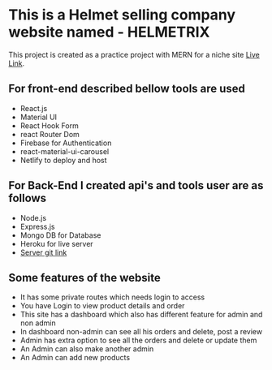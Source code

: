 # This is a Helmet selling company website named - HELMETRIX

This project is created as a practice project with MERN for a niche site [Live Link](https://helmetrix.netlify.app).



## For front-end described bellow tools are used

* React.js
* Material UI
* React Hook Form
* react Router Dom
* Firebase for Authentication
* react-material-ui-carousel
* Netlify to deploy and host

## For Back-End I created api's and tools user are as follows

* Node.js
* Express.js
* Mongo DB for Database
* Heroku for live server
* [Server git link](https://github.com/programming-hero-web-course-4/niche-website-server-side-Adnan0061)

## Some features of the website

* It has some private routes which needs login to access
* You have Login to view product details and order
* This site has a dashboard which also has different feature for admin and non admin
* In dashboard non-admin can see all his orders and delete, post a review
* Admin has extra option to see all the orders and delete or update them
* An Admin can also make another admin
* An Admin can add new products

